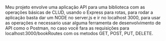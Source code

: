 Meu projeto envolve uma aplicação API para uma biblioteca com as operações básicas de CLUD, usando o Express para rotas, para rodar a aplicação basta dar um NODE no server.js e ir no localhost 3000, para usar as operações e necessario usar alguma ferramenta de desenvolvimento de API como o Postman, no caso você fara as requisições para localhost:3000/bookRoutes com os metodos GET, POST, PUT, DELETE.